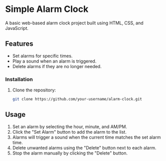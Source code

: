 # Simple Alarm Clock

A basic web-based alarm clock project built using HTML, CSS, and JavaScript.

## Features

- Set alarms for specific times.
- Play a sound when an alarm is triggered.
- Delete alarms if they are no longer needed.


### Installation

1. Clone the repository:

   ```bash
   git clone https://github.com/your-username/alarm-clock.git
   
## Usage
1. Set an alarm by selecting the hour, minute, and AM/PM.
2. Click the "Set Alarm" button to add the alarm to the list.
3. Alarms will trigger a sound when the current time matches the set alarm time.
4. Delete unwanted alarms using the "Delete" button next to each alarm.
5. Stop the alarm manually by clicking the "Delete" button.
